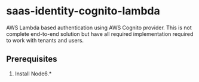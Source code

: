 # saas-identity-cognito-lambda
AWS Lambda based authentication using AWS Cognito provider. This is not complete end-to-end solution but have all required implementation required to work with tenants and users.

## Prerequisites
1. Install Node6.* 
